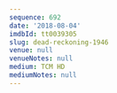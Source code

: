 ```yaml
---
sequence: 692
date: '2018-08-04'
imdbId: tt0039305
slug: dead-reckoning-1946
venue: null
venueNotes: null
medium: TCM HD
mediumNotes: null
---
```



